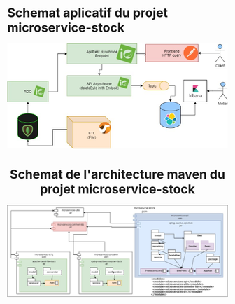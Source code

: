 # Schemat aplicatif du projet microservice-stock

<div align="center"> <img width="600px" src="schematApplicativeDemicroserviceStock.jpg"/>

# Schemat de l'architecture maven du projet microservice-stock

<div align="center"> <img width="750px" src="archetecture_maven.jpg"/>